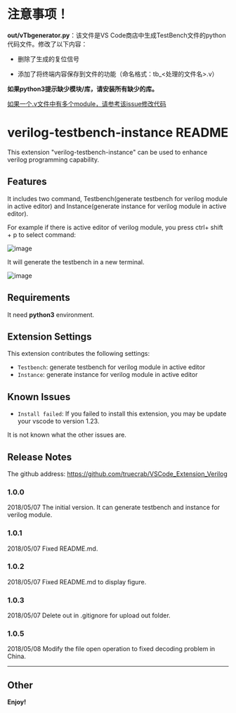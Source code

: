 # 注意事项！

<b>out/vTbgenerator.py</b>：该文件是VS Code商店中生成TestBench文件的python代码文件。修改了以下内容：

- 删除了生成的复位信号

- 添加了将终端内容保存到文件的功能（命名格式：tb_<处理的文件名>.v）

<b>如果python3提示缺少模块/库，请安装所有缺少的库。</b>

[如果一个.v文件中有多个module，请参考该issue修改代码](https://github.com/truecrab/VSCode_Extension_Verilog/issues/9)

# verilog-testbench-instance README

This extension "verilog-testbench-instance" can be used to enhance verilog programming capability. 

## Features

It includes two command, Testbench(generate testbench for verilog module in active editor) and Instance(generate instance for verilog module in active editor).

For example if there is active editor of verilog module, you press ctrl+ shift + p to select command:

![image](https://github.com/truecrab/VSCode_Extension_Verilog/raw/master/images/fig1.png)

It will generate the testbench in a new terminal.

![image](https://github.com/truecrab/VSCode_Extension_Verilog/raw/master/images/fig2.png)


## Requirements

It need **python3** environment.

## Extension Settings

This extension contributes the following settings:

* `Testbench`: generate testbench for verilog module in active editor
* `Instance`: generate instance for verilog module in active editor

## Known Issues

* `Install failed`: If you failed to install this extension, you may be update your vscode to version 1.23.

It is not known what the other issues are.

## Release Notes

The github address: https://github.com/truecrab/VSCode_Extension_Verilog

### 1.0.0

2018/05/07
The initial version.
It can generate testbench and instance for verilog module.

### 1.0.1

2018/05/07
Fixed README.md.

### 1.0.2

2018/05/07
Fixed README.md to display figure.

### 1.0.3

2018/05/07
Delete out in .gitignore for upload out folder.

### 1.0.5
2018/05/08
Modify the file open operation to fixed decoding problem in China.

-----------------------------------------------------------------------------------------------------------

## Other


**Enjoy!**
